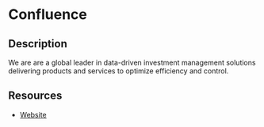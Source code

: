 # Confluence

## Description
We are are a global leader in data-driven investment management solutions delivering products and services to optimize efficiency and control.

## Resources
* [Website](confluence.com)
